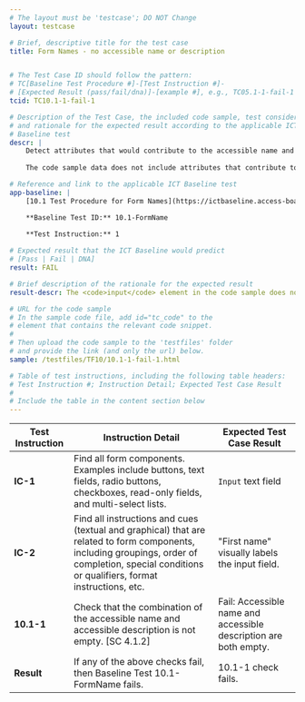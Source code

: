 ```yaml
---
# The layout must be 'testcase'; DO NOT Change
layout: testcase

# Brief, descriptive title for the test case
title: Form Names - no accessible name or description


# The Test Case ID should follow the pattern: 
# TC[Baseline Test Procedure #]-[Test Instruction #]-
# [Expected Result (pass/fail/dna)]-[example #], e.g., TC05.1-1-fail-1
tcid: TC10.1-1-fail-1

# Description of the Test Case, the included code sample, test considerations,
# and rationale for the expected result according to the applicable ICT
# Baseline test
descr: | 
    Detect attributes that would contribute to the accessible name and accessible description computation and calculate the text alternative for the input element. 
    
    The code sample data does not include attributes that contribute to accessible name or accessible description output. A successful test should identify a FAIL against Baseline Test 10.1 FormName.

# Reference and link to the applicable ICT Baseline test
app-baseline: | 
    [10.1 Test Procedure for Form Names](https://ictbaseline.access-board.gov/10Forms/#101-test-procedure-for-form-names)

    **Baseline Test ID:** 10.1-FormName
    
    **Test Instruction:** 1

# Expected result that the ICT Baseline would predict
# [Pass | Fail | DNA]
result: FAIL

# Brief description of the rationale for the expected result
result-descr: The <code>input</code> element in the code sample does not have any attributes that would contribute to an accessible name or description.

# URL for the code sample
# In the sample code file, add id="tc_code" to the 
# element that contains the relevant code snippet.
#
# Then upload the code sample to the 'testfiles' folder 
# and provide the link (and only the url) below.
sample: /testfiles/TF10/10.1-1-fail-1.html

# Table of test instructions, including the following table headers: 
# Test Instruction #; Instruction Detail; Expected Test Case Result
#
# Include the table in the content section below
---
```

| Test Instruction | Instruction Detail | Expected Test Case Result |
|------------------|--------------------|---------------------------|
| **IC-1** | Find all form components. Examples include buttons, text fields, radio buttons, checkboxes, read-only fields, and multi-select lists. | `Input` text field |
| **IC-2** | Find all instructions and cues (textual and graphical) that are related to form components, including groupings, order of completion, special conditions or qualifiers, format instructions, etc. | "First name" visually labels the input field. |
| **10.1-1** | Check that the combination of the accessible name and accessible description is not empty. [SC 4.1.2] | Fail: Accessible name and accessible description are both empty. | 
| **Result** | If any of the above checks fail, then Baseline Test 10.1-FormName fails. | 10.1-1 check fails. |